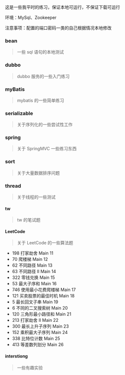 这是一些我平时的练习，保证本地可运行，不保证下载可运行

环境：MySql、Zookeeper

注意事项：配置的端口密码一类的自己根据情况本地修改
### bean
> 一些 sql 语句的本地测试
### dubbo
> dubbo 服务的一些入门练习
### myBatis
> mybatis 的一些简单练习
### serializable
> 关于序列化的一些尝试性工作
### spring
> 关于 SpringMVC 一些练习东西
### sort
>关于大量数据排序问题
### thread
>关于线程的一些测试
#### tw
> tw 的笔试题
#### LeetCode
> 关于 LeetCode 的一些算法题
- 198  打家劫舍  Main 11
- 70 爬楼梯    Main 12
- 62 不同路径    Main 13
- 63 不同路径 II    Main 14
- 322 零钱兑换    Main 15
- 53 最大子序和   Main 16
- 746 使用最小花费爬楼梯   Main 17
- 121 买卖股票的最佳时机   Main 18
- 5 最长回文子串   Main 19
- 6 不同的二叉搜索树   Main 20
- 120 三角形最小路径和   Main 21
- 213 打家劫舍 II   Main 22
- 300 最长上升子序列   Main 23
- 152 乘积最大子序列   Main 24
- 338 比特位计数   Main 25
- 413 等差数列划分   Main 26
#### interstiong
> 一些有趣实验